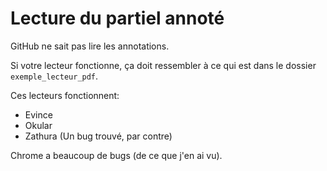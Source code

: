 # Lecture du partiel annoté

GitHub ne sait pas lire les annotations.

Si votre lecteur fonctionne, ça doit ressembler à ce qui est dans le
dossier `exemple_lecteur_pdf`.

Ces lecteurs fonctionnent:

* Evince
* Okular
* Zathura (Un bug trouvé, par contre)

Chrome a beaucoup de bugs (de ce que j'en ai vu).
